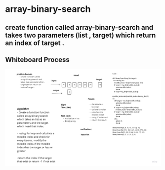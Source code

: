 # array-binary-search

## create function called array-binary-search and takes two parameters (list , target) which return an index of target .

## Whiteboard Process
![binary-search](binary-search.jpg)